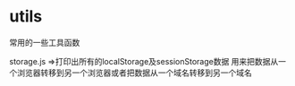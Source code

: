 # utils
常用的一些工具函数

storage.js =>打印出所有的localStorage及sessionStorage数据 用来把数据从一个浏览器转移到另一个浏览器或者把数据从一个域名转移到另一个域名
